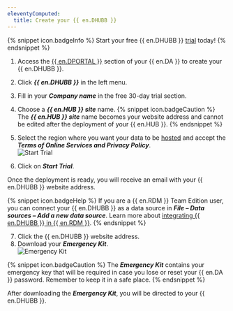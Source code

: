 ```yaml
---
eleventyComputed:
  title: Create your {{ en.DHUBB }}
---
```

{% snippet icon.badgeInfo %}
Start your free {{ en.DHUBB }} [trial](https://password.devolutions.net/business/sign-up) today!
{% endsnippet %}

1. Access the [{{ en.DPORTAL }}](https://portal.devolutions.com/password-hub) section of your {{ en.DA }} to create your {{ en.DHUBB }}.
1. Click ***{{ en.DHUBB }}*** in the left menu.
1. Fill in your ***Company name*** in the free 30-day trial section.
1. Choose a ***{{ en.HUB }} site*** name.
{% snippet icon.badgeCaution %}
The ***{{ en.HUB }} site*** name becomes your website address and cannot be edited after the deployment of your {{ en.HUB }}.
{% endsnippet %}

5. Select the region where you want your data to be [hosted](/kb/hub-business/knowledge-base/hosting-region-password-hub/) and accept the ***Terms of Online Services and Privacy Policy***.  
![Start Trial](https://webdevolutions.azureedge.net/docs/en/hub/Hub4009.png)
1. Click on ***Start Trial***.  

Once the deployment is ready, you will receive an email with your {{ en.DHUBB }} website address.  

{% snippet icon.badgeHelp %}
If you are a {{ en.RDM }} Team Edition user, you can connect your {{ en.DHUBB }} as a data source in ***File – Data sources – Add a new data source***. Learn more about [integrating {{ en.DHUBB }} in {{ en.RDM }}](/kb/remote-desktop-manager/how-to-articles/integrate-hub-business-rdm/).
{% endsnippet %}

7. Click the {{ en.DHUBB }} website address.
1. Download your ***Emergency Kit***.  
![Emergency Kit](https://webdevolutions.azureedge.net/docs/en/hub/Hub4170.png)

{% snippet icon.badgeCaution %}
The ***Emergency Kit*** contains your emergency key that will be required in case you lose or reset your {{ en.DA }} password. Remember to keep it in a safe place.
{% endsnippet %}

After downloading the ***Emergency Kit***, you will be directed to your {{ en.DHUBB }}.
